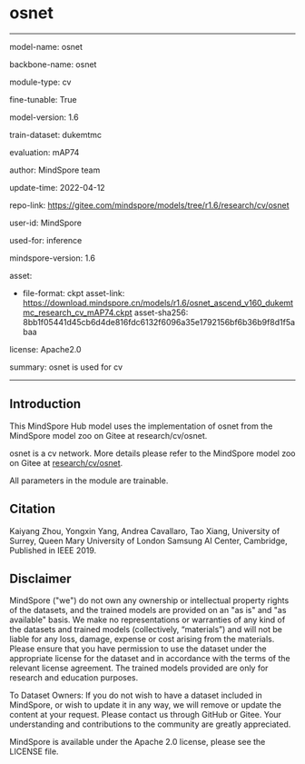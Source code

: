 # osnet

---

model-name: osnet

backbone-name: osnet

module-type: cv

fine-tunable: True

model-version: 1.6

train-dataset: dukemtmc

evaluation: mAP74

author: MindSpore team

update-time: 2022-04-12

repo-link: <https://gitee.com/mindspore/models/tree/r1.6/research/cv/osnet>

user-id: MindSpore

used-for: inference

mindspore-version: 1.6

asset:

-
    file-format: ckpt
    asset-link: <https://download.mindspore.cn/models/r1.6/osnet_ascend_v160_dukemtmc_research_cv_mAP74.ckpt>
    asset-sha256: 8bb1f05441d45cb6d4de816fdc6132f6096a35e1792156bf6b36b9f8d1f5abaa

license: Apache2.0

summary: osnet is used for cv

---

## Introduction

This MindSpore Hub model uses the implementation of osnet from the MindSpore model zoo on Gitee at research/cv/osnet.

osnet is a cv network. More details please refer to the MindSpore model zoo on Gitee at [research/cv/osnet](https://gitee.com/mindspore/models/blob/r1.6/research/cv/osnet/README.md).

All parameters in the module are trainable.

## Citation

Kaiyang Zhou, Yongxin Yang, Andrea Cavallaro, Tao Xiang, University of Surrey, Queen Mary University of London Samsung AI Center, Cambridge, Published in IEEE 2019.

## Disclaimer

MindSpore ("we") do not own any ownership or intellectual property rights of the datasets, and the trained models are provided on an "as is" and "as available" basis. We make no representations or warranties of any kind of the datasets and trained models (collectively, “materials”) and will not be liable for any loss, damage, expense or cost arising from the materials. Please ensure that you have permission to use the dataset under the appropriate license for the dataset and in accordance with the terms of the relevant license agreement. The trained models provided are only for research and education purposes.

To Dataset Owners: If you do not wish to have a dataset included in MindSpore, or wish to update it in any way, we will remove or update the content at your request. Please contact us through GitHub or Gitee. Your understanding and contributions to the community are greatly appreciated.

MindSpore is available under the Apache 2.0 license, please see the LICENSE file.

